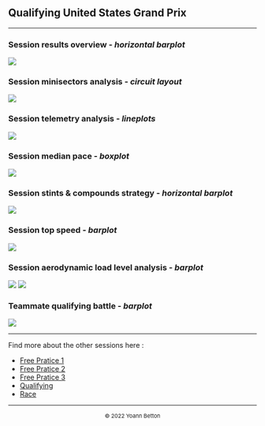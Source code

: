 ## Qualifying United States Grand Prix

---

### Session results overview - *horizontal barplot*

<img src="/output/2022-10-23_United_States_Grand_Prix/qualifying_results_overview_white.svg?raw=true"/>

### Session minisectors analysis - *circuit layout*

<img src="/output/2022-10-23_United_States_Grand_Prix/qualifying_minisectors_analysis_white.svg?raw=true"/>

### Session telemetry analysis - *lineplots*

<img src="/output/2022-10-23_United_States_Grand_Prix/qualifying_telemetry_analysis_white.svg?raw=true"/>

### Session median pace - *boxplot*

<img src="/output/2022-10-23_United_States_Grand_Prix/qualifying_median_pace_white.svg?raw=true"/>

### Session stints & compounds strategy - *horizontal barplot*

<img src="/output/2022-10-23_United_States_Grand_Prix/qualifying_stints_compounds_stategy_white.svg?raw=true"/>

### Session top speed - *barplot*

<img src="/output/2022-10-23_United_States_Grand_Prix/topspeed_qualifying_white.svg?raw=true"/>

### Session aerodynamic load level analysis - *barplot*

<img src="/output/2022-10-23_United_States_Grand_Prix/qualifying_maximum_throttle_white.svg?raw=true"/>

<img src="/output/2022-10-23_United_States_Grand_Prix/qualifying_speed_ratio_white.svg?raw=true"/>

### Teammate qualifying battle - *barplot*

<img src="/output/2022-10-23_United_States_Grand_Prix/teammates_qualifying_battle_white.svg?raw=true"/>

--- 

Find more about the other sessions here :
  - [Free Pratice 1](/page/FP1/2022-10-23_United_States_Grand_Prix)  
  - [Free Pratice 2](/page/FP2/2022-10-23_United_States_Grand_Prix) 
  - [Free Pratice 3](/page/FP3/2022-10-23_United_States_Grand_Prix)
  - [Qualifying](/page/Qualifying/2022-10-23_United_States_Grand_Prix) 
  - [Race](/page/Race/2022-10-23_United_States_Grand_Prix)

---

<div style="text-align: center">
  <p style="font-size:11px">&copy; 2022 Yoann Betton</p>
</div>

<!-- ---

<p style="font-size:11px">Page generated from <a href="https://github.com/yoannbtn/yoannbtn.github.io">github.com/yoannbtn</a>.</p> -->